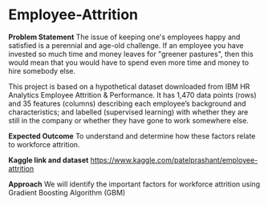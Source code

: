 # Employee-Attrition

**Problem Statement**
The issue of keeping one's employees happy and satisfied is a perennial and age-old challenge. If an employee you have invested so much time and money leaves for "greener pastures", then this would mean that you would have to spend even more time and money to hire somebody else.

This project is based on a hypothetical dataset downloaded from IBM HR Analytics Employee Attrition & Performance. It has 1,470 data points (rows) and 35 features (columns) describing each employee’s background and characteristics; and labelled (supervised learning) with whether they are still in the company or whether they have gone to work somewhere else.

**Expected Outcome**
To understand and determine how these factors relate to workforce attrition.

**Kaggle link and dataset**
https://www.kaggle.com/patelprashant/employee-attrition

**Approach**
We will identify the important factors for workforce attrition using Gradient Boosting Algorithm (GBM)
